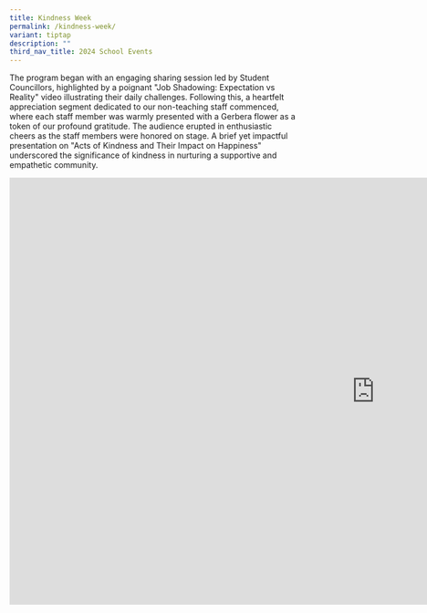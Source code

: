```yaml
---
title: Kindness Week
permalink: /kindness-week/
variant: tiptap
description: ""
third_nav_title: 2024 School Events
---
```

<p>The program began with an engaging sharing session led by Student Councillors,
highlighted by a poignant "Job Shadowing: Expectation vs Reality" video
illustrating their daily challenges. Following this, a heartfelt appreciation
segment dedicated to our non-teaching staff commenced, where each staff
member was warmly presented with a Gerbera flower as a token of our profound
gratitude. The audience erupted in enthusiastic cheers as the staff members
were honored on stage. A brief yet impactful presentation on "Acts of Kindness
and Their Impact on Happiness" underscored the significance of kindness
in nurturing a supportive and empathetic community.</p>
<p></p>
<div class="iframe-wrapper">
<iframe height="749" width="1280" allowfullscreen="true" frameborder="0" src="https://docs.google.com/presentation/d/e/2PACX-1vTOJJxLxA0S0XoPCEtWg4wsiNe0fNH9FGMiOJTJPYOxO6PjvlxbcA8k5qB9Otl6ZQ/embed?start=false&amp;loop=false&amp;delayms=3000"></iframe>
</div>
<p></p>